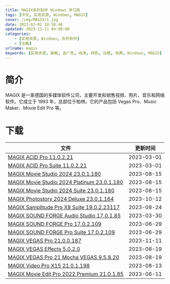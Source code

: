 ```yaml
---
title: MAGIX系列软件 Windows 学习版
tags: [中文, 实用资源, Windows, MAGIX]
cover: /img/MAGIX/1.jpg
date: 2023-03-01 18:50:48
updated: 2023-11-11 04:00:00
categories:
    - [实用资源, Windows, 系列软件]
    - [合集]
urlname: magix
keywords: [实用资源, 破解, 去广告, 纯净, 绿色, 白嫖, 免费, Windows, MAGIX]
---
```


# 简介

MAGIX 是一家德国的多媒体软件公司，主要开发和销售视频、照片、音乐和网络软件。它成立于 1993 年，总部位于柏林。它的产品包括 Vegas Pro、Music Maker、Movie Edit Pro 等。

# 下载

| 文件                                                                                                                  | 更新时间   |
| --------------------------------------------------------------------------------------------------------------------- | ---------- |
| [MAGIX ACID Pro 11.0.2.21](/download/index.html?f=MAGIX-ACID-Pro-11.0.2.21.zip)                                       | 2023-03-01 |
| [MAGIX ACID Pro Suite 11.0.2.21](/download/index.html?f=MAGIX-ACID-Pro-Suite-11.0.2.21.zip)                           | 2023-03-01 |
| [MAGIX Movie Studio 2024 23.0.1.180](/download/index.html?f=MAGIX-Movie-Studio-2024-v23.0.1.180.zip)                  | 2023-08-15 |
| [MAGIX Movie Studio 2024 Platinum 23.0.1.180](/download/index.html?f=MAGIX-Movie-Studio-2024-Platinum-23.0.1.180.zip) | 2023-08-15 |
| [MAGIX Movie Studio 2024 Suite 23.0.1.180](/download/index.html?f=MAGIX-Movie-Studio-2024-Suite-23.0.1.180.zip)       | 2023-08-15 |
| [MAGIX Photostory 2024 Deluxe 23.0.1.164](/download/index.html?f=MAGIX-Photostory-2024-Deluxe-23.0.1.164.zip)         | 2023-10-12 |
| [MAGIX Samplitude Pro X8 Suite 19.0.2.23117](/download/index.html?f=MAGIX-Samplitude-Pro-X8-Suite-19.0.2.23117.zip)   | 2023-08-24 |
| [MAGIX SOUND FORGE Audio Studio 17.0.1.85](/download/index.html?f=MAGIX-SOUND-FORGE-Audio-Studio-v17.0.1.85.zip)      | 2023-03-30 |
| [MAGIX SOUND FORGE Pro 17.0.2.109](/download/index.html?f=MAGIX-SOUND-FORGE-Pro-17.0.2.109.zip)                       | 2023-06-29 |
| [MAGIX SOUND FORGE Pro Suite 17.0.2.109](/download/index.html?f=MAGIX-SOUND-FORGE-Pro-Suite-17.0.2.109.zip)           | 2023-06-29 |
| [MAGIX VEGAS Pro 21.0.0.187](/download/index.html?f=MAGIX-VEGAS-Pro-21.0.0.187.zip)                                   | 2023-11-11 |
| [MAGIX VEGAS Effects 5.0.2.0](/download/index.html?f=MAGIX-VEGAS-Effects-v5.0.2.0.zip)                                | 2023-08-19 |
| [MAGIX VEGAS Pro 21 Mocha VEGAS 9.5.8.20](/download/index.html?f=MAGIX-VEGAS-Pro-21-Mocha-VEGAS-v9.5.8.20.zip)        | 2023-08-19 |
| [MAGIX Video Pro X15 21.0.1.198](/download/index.html?f=MAGIX-Video-Pro-X15-v21.0.1.198.zip)                          | 2023-08-13 |
| [MAGIX Movie Edit Pro 2022 Premium 21.0.1.85](/download/index.html?f=MAGIX-Movie-Edit-Pro-2022-Premium-21.0.1.85.zip) | 2023-06-11 |
